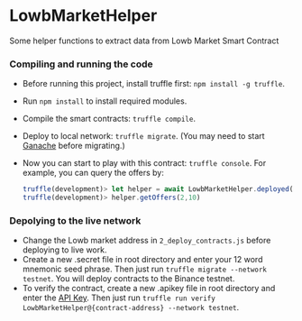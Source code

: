 # LowbMarketHelper
Some helper functions to extract data from Lowb Market Smart Contract

### Compiling and running the code
- Before running this project, install truffle first: `npm install -g truffle`.

- Run `npm install` to install required modules.

- Compile the smart contracts: `truffle compile`.

- Deploy to local network: `truffle migrate`. (You may need to start [Ganache](https://www.trufflesuite.com/ganache) before migrating.)

- Now you can start to play with this contract: `truffle console`. For example, you can query the offers by:

  ```javascript
  truffle(development)> let helper = await LowbMarketHelper.deployed()
  truffle(development)> helper.getOffers(2,10)
  ```
### Depolying to the live network

- Change the Lowb market address in `2_deploy_contracts.js` before deploying to live work.
- Create a new .secret file in root directory and enter your 12 word mnemonic seed phrase. Then just run `truffle migrate --network testnet`. You will deploy contracts to the Binance testnet.
- To verify the contract, create a new .apikey file in root directory and enter the [API Key](https://bscscan.com/myapikey). Then just run `truffle run verify LowbMarketHelper@{contract-address} --network testnet`. 
